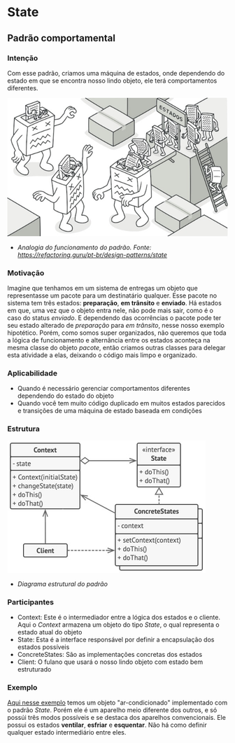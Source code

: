 # State
## Padrão comportamental

### Intenção
Com esse padrão, criamos uma máquina de estados, onde dependendo do estado em que se encontra nosso lindo objeto, ele terá comportamentos diferentes.


![Analogia do funcionamento do padrão](./analogia-padrao.jpg)
- *Analogia do funcionamento do padrão. Fonte: <https://refactoring.guru/pt-br/design-patterns/state>*

### Motivação
Imagine que tenhamos em um sistema de entregas um objeto que representasse um pacote para um destinatário qualquer. Esse pacote no sistema tem três estados: **preparação**, **em trânsito** e **enviado**. Há estados em que, uma vez que o objeto entra nele, não pode mais sair, como é o caso do status *enviado*. E dependendo das ocorrências o pacote pode ter seu estado alterado de *preparação* para *em trânsito*, nesse nosso exemplo hipotético. Porém, como somos super organizados, não queremos que toda a lógica de funcionamento e alternância entre os estados aconteça na mesma classe do objeto *pacote*, então criamos outras classes para delegar esta atividade a elas, deixando o código mais limpo e organizado.

### Aplicabilidade
- Quando é necessário gerenciar comportamentos diferentes dependendo do estado do objeto
- Quando você tem muito código duplicado em muitos estados parecidos e transições de uma máquina de estado baseada em condições

### Estrutura
![Diagrama estrutural do padrão](./diagrama-padrao.jpg)
- *Diagrama estrutural do padrão*


### Participantes
- Context: Este é o intermediador entre a lógica dos estados e o cliente. Aqui o *Context* armazena um objeto do tipo *State*, o qual representa o estado atual do objeto
- State: Esta é a interface responsável por definir a encapsulação dos estados possíveis
- ConcreteStates: São as implementações concretas dos estados
- Client: O fulano que usará o nosso lindo objeto com estado bem estruturado

### Exemplo
[Aqui nesse exemplo](./exemplo) temos um objeto "ar-condicionado" implementado com o padrão *State*. Porém ele é um aparelho meio diferente dos outros, e só possúi três modos possíveis e se destaca dos aparelhos convencionais. Ele possui os estados **ventilar**, **esfriar** e **esquentar**. Não há como definir qualquer estado intermediário entre eles.
